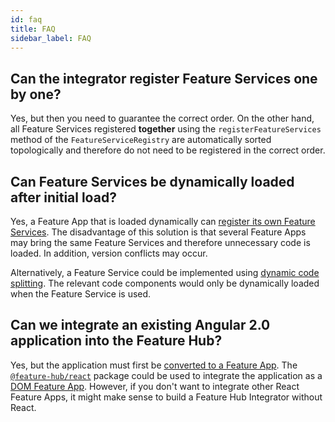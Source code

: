 ```yaml
---
id: faq
title: FAQ
sidebar_label: FAQ
---
```


## Can the integrator register Feature Services one by one?

Yes, but then you need to guarantee the correct order. On the other hand, all
Feature Services registered **together** using the `registerFeatureServices`
method of the `FeatureServiceRegistry` are automatically sorted topologically
and therefore do not need to be registered in the correct order.

## Can Feature Services be dynamically loaded after initial load?

Yes, a Feature App that is loaded dynamically can [register its own Feature
Services][own-feature-service-definitions]. The disadvantage of this solution is
that several Feature Apps may bring the same Feature Services and therefore
unnecessary code is loaded. In addition, version conflicts may occur.

Alternatively, a Feature Service could be implemented using [dynamic code
splitting][dynamic-code-splitting]. The relevant code components would only be
dynamically loaded when the Feature Service is used.

## Can we integrate an existing Angular 2.0 application into the Feature Hub?

Yes, but the application must first be [converted to a Feature
App][writing-a-feature-app]. The [`@feature-hub/react`][react-api] package could
be used to integrate the application as a [DOM Feature App][dom-feature-app].
However, if you don't want to integrate other React Feature Apps, it might make
sense to build a Feature Hub Integrator without React.

[own-feature-service-definitions]:
  /docs/guides/writing-a-feature-app#ownfeatureservicedefinitions
[dom-feature-app]: /docs/guides/writing-a-feature-app#dom-feature-app
[dynamic-code-splitting]:
  /docs/guides/reducing-the-bundle-size#dynamic-code-splitting-with-webpack
[react-api]: /@feature-hub/react/
[writing-a-feature-app]: /docs/guides/writing-a-feature-app
